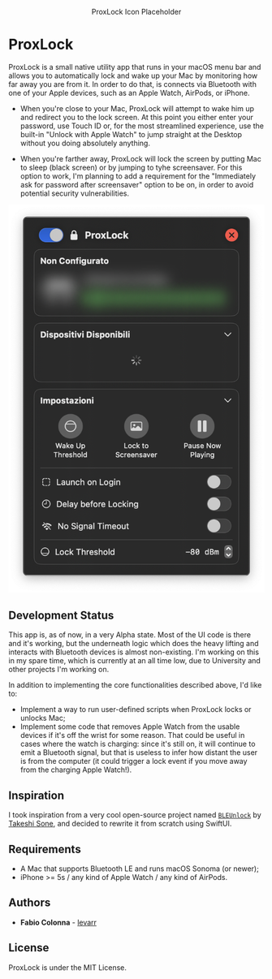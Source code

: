 
<p align='center'>
ProxLock Icon Placeholder
</p>

# **ProxLock**

ProxLock is a small native utility app that runs in your macOS menu bar and allows you to automatically lock and wake up your Mac by monitoring how far away
you are from it. In order to do that, is connects via Bluetooth with one of your Apple devices, such as an Apple Watch, AirPods, or iPhone.

- When you're close to your Mac, ProxLock will attempt to wake him up and redirect you to the lock screen. At this point you either enter your password,
use Touch ID or, for the most streamlined experience, use the built-in "Unlock with Apple Watch" to jump straight at the Desktop without
you doing absolutely anything.

- When you're farther away, ProxLock will lock the screen by putting Mac to sleep (black screen) or by jumping to tyhe screensaver. For this option to work, I'm planning to add a requirement for the "Immediately ask for password after screensaver" option to be on, in order to avoid potential
security vulnerabilities.

<p align='center'>
<img src="./Resources/MainView.png">
</p>

## Development Status

This app is, as of now, in a very Alpha state. Most of the UI code is there and it's working, but the underneath logic which does the heavy lifting and interacts with Bluetooth devices is almost non-existing. I'm working on this in my spare time, which is currently at an all time low, due to University and other projects I'm working on. 

In addition to implementing the core functionalities described above, I'd like to:

- Implement a way to run user-defined scripts when ProxLock locks or unlocks Mac;
- Implement some code that removes Apple Watch from the usable devices if it's off the wrist for some reason. That could be useful in cases where the watch is charging: since it's still on, it will continue to emit a Bluetooth signal, but that is useless to infer how distant the user is from the computer (it could trigger a lock event if you move away from the charging Apple Watch!).

## Inspiration

I took inspiration from a very cool open-source project named [`BLEUnlock`](https://github.com/ts1/BLEUnlock) by [Takeshi Sone](https://github.com/ts1), and decided to rewrite it from scratch using SwiftUI.

## Requirements

- A Mac that supports Bluetooth LE and runs macOS Sonoma (or newer);
- iPhone >= 5s / any kind of Apple Watch / any kind of AirPods.

## Authors

- **Fabio Colonna** - [levarr](https://github.com/levarr)

## License

ProxLock is under the MIT License.

